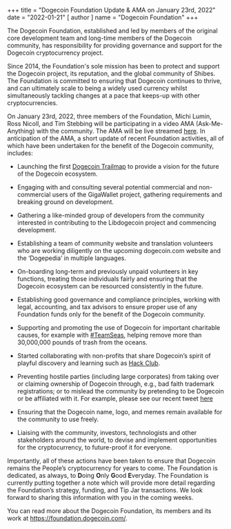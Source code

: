 +++
title = "Dogecoin Foundation Update & AMA on January 23rd, 2022"
date = "2022-01-21"
[ author ]
  name = "Dogecoin Foundation"
+++

The Dogecoin Foundation, established and led by members of the original core development team 
and long-time members of the Dogecoin community, has responsibility for providing governance 
and support for the Dogecoin cryptocurrency project.  

Since 2014, the Foundation's sole mission has been to protect and support the Dogecoin project, 
its reputation, and the global community of Shibes. The Foundation is committed to ensuring that 
Dogecoin continues to thrive, and can ultimately scale to being a widely used currency whilst 
simultaneously tackling changes at a pace that keeps-up with other cryptocurrencies. 

On January 23rd, 2022, three members of the Foundation, Michi Lumin, Ross Nicoll, and Tim Stebbing 
will be participating in a video AMA (Ask-Me-Anything) with the community. The AMA will be live 
streamed [here](https://youtu.be/jctze9jZfTQ). In anticipation of the AMA, a short update of recent Foundation 
activities, all of which have been undertaken for the benefit of the Dogecoin community, includes: 

 *   Launching the first [Dogecoin Trailmap](/trailmap/prologue/) to provide a vision for the future of the Dogecoin ecosystem. 

 *   Engaging with and consulting several potential commercial and non-commercial users of the GigaWallet project, gathering requirements and breaking ground on development. 

 *   Gathering a like-minded group of developers from the community interested in contributing to the Libdogecoin project and commencing development. 

 *   Establishing a team of community website and translation volunteers who are working diligently on the upcoming dogecoin.com website and the ‘Dogepedia’ in multiple languages. 

 *   On-boarding long-term and previously unpaid volunteers in key functions, treating those individuals fairly and ensuring that the Dogecoin ecosystem can be resourced consistently in the future. 

 *   Establishing good governance and compliance principles, working with legal, accounting, and tax advisors to ensure proper use of any Foundation funds only for the benefit of the Dogecoin community. 

 *   Supporting and promoting the use of Dogecoin for important charitable causes, for example with [#TeamSeas](https://dogecoin.com/teamseas/), helping remove more than 30,000,000 pounds of trash from the oceans. 

 *   Started collaborating with non-profits that share Dogecoin’s spirit of playful discovery and learning such as [Hack Club](https://hackclub.com/). 

 *   Preventing hostile parties (including large corporates) from taking over or claiming ownership of Dogecoin through, e.g., bad faith trademark registrations; or to mislead the community by pretending to be Dogecoin or be affiliated with it. For example, please see our recent tweet [here](https://twitter.com/DogecoinFdn/status/1484474892569305088?s=20) 

 *   Ensuring that the Dogecoin name, logo, and memes remain available for the community to use freely. 

 *   Liaising with the community, investors, technologists and other stakeholders around the world, to devise and implement opportunities for the cryptocurrency, to future-proof it for everyone. 

Importantly, all of these actions have been taken to ensure that Dogecoin remains the People’s 
cryptocurrency for years to come. The Foundation is dedicated, as always, to **D**oing **O**nly **G**ood **E**veryday. 
The Foundation is currently putting together a note which will provide more detail regarding the Foundation’s 
strategy, funding, and Tip Jar transactions. We look forward to sharing this information with you in the coming weeks. 

You can read more about the Dogecoin Foundation, its members and its work at https://foundation.dogecoin.com/.  
